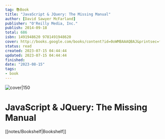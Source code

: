 ```yaml
---
tag: 📚Book
title: "JavaScript & JQuery: The Missing Manual"
author: [David Sawyer McFarland]
publisher: "O'Reilly Media, Inc."
publish: 2014-09-18
total: 686
isbn: 1491948620 9781491948620
cover: http://books.google.com/books/content?id=0oWMBAAAQBAJ&printsec=frontcover&img=1&zoom=1&edge=curl&source=gbs_api
status: read
created: 2023-07-15 04:44:44
updated: 2023-07-15 04:44:44
finished: 
date: "2023-08-15"
tags:
- book
---
```


![cover|150](http://books.google.com/books/content?id=0oWMBAAAQBAJ&printsec=frontcover&img=1&zoom=1&edge=curl&source=gbs_api)

# JavaScript & JQuery: The Missing Manual
[[notes/Bookshelf|Bookshelf]]